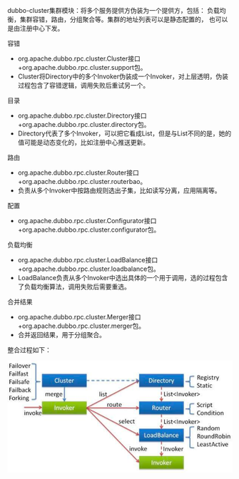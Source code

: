 dubbo-cluster集群模块：将多个服务提供方伪装为一个提供方，包括：
负载均衡，集群容错，路由，分组聚合等。集群的地址列表可以是静态配置的，
也可以是由注册中心下发。


容错
- org.apache.dubbo.rpc.cluster.Cluster接口+org.apache.dubbo.rpc.cluster.support包。
- Cluster将Directory中的多个Invoker伪装成一个Invoker，对上层透明，伪装过程包含了容错逻辑，调用失败后重试另一个。

目录
- org.apache.dubbo.rpc.cluster.Directory接口+org.apache.dubbo.rpc.cluster.directory包。
- Directory代表了多个Invoker，可以把它看成List，但是与List不同的是，她的值可能是动态变化的，比如注册中心推送更新。

路由
- org.apache.dubbo.rpc.cluster.Router接口+org.apache.dubbo.rpc.cluster.routerbao。
- 负责从多个Invoker中按路由规则选出子集，比如读写分离，应用隔离等。

配置
- org.apache.dubbo.rpc.cluster.Configurator接口+org.apache.dubbo.rpc.cluster.configurator包。

负载均衡
- org.apache.dubbo.rpc.cluster.LoadBalance接口+org.apache.dubbo.rpc.cluster.loadbalance包。
- LoadBalance负责从多个Invoker中选出具体的一个用于调用，选的过程包含了负载均衡算法，调用失败后需要重选。

合并结果
- org.apache.dubbo.rpc.cluster.Merger接口+org.apache.dubbo.rpc.cluster.merger包。
- 合并返回结果，用于分组聚合。

整合过程如下：

![img.png](img.png)


